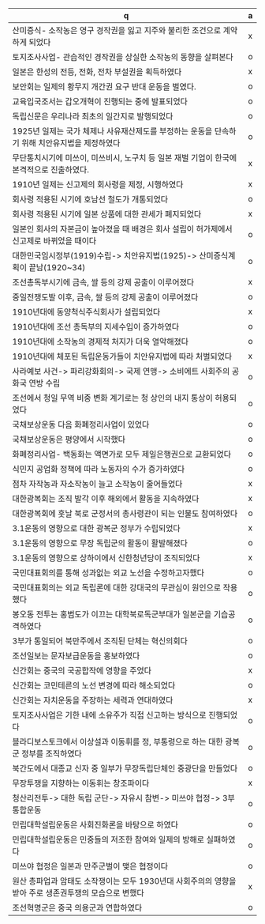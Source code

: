 q | a
---|---
산미증식- 소작농은 영구 경작권을 잃고 지주와 불리한 조건으로 계약하게 되었다		| x
토지조사사업- 관습적인 경작권을 상실한 소작농의 동향을 살펴본다		| o
일본은 한성의 전등, 전화, 전차 부설권을 획득하였다		| x
보안회는 일제의 황무지 개간권 요구 반대 운동을 벌였다.		| o
교육입국조서는 갑오개혁이 진행되는 중에 발표되었다		| o
독립신문은 우리나라 최초의 일간지로 발행되었다		| o
1925년 일제는 국가 체제나 사유재산제도를 부정하는 운동을 단속하기 위해 치안유지법을 제정하였다		| o
무단통치시기에 미쓰이, 미쓰비시, 노구치 등 일본 재벌 기업이 한국에 본격적으로 진출하였다.		| x
1910년 일제는 신고제의 회사령을 제정, 시행하였다		| x
회사령 적용된 시기에 호남선 철도가 개통되었다		| o
회사령 적용된 시기에 일본 상품에 대한 관세가 폐지되었다		| x
일본인 회사의 자본금이 높아졌을 때 배경은 회사 설립이 허가제에서 신고제로 바뀌었을 때이다		| o
대한민국임시정부(1919)수립-> 치안유지법(1925)-> 산미증식계획이 끝남(1920~34)		| o
조선총독부시기에 금속, 쌀 등의 강제 공출이 이루어졌다		| x
중일전쟁도발 이후, 금속, 쌀 등의 강제 공출이 이루어졌다		| o
1910년대에 동양척식주식회사가 설립되었다		| x
1910년대에 조선 총독부의 지세수입이 증가하였다		| o
1910년대에 소작농의 경제적 처지가 더욱 열악해졌다		| o
1910년대에 체포된 독립운동가들이 치안유지법에 따라 처벌되었다		| x
사라예보 사건-> 파리강화회의-> 국제 연맹-> 소비에트 사회주의 공화국 연방 수립		| o
조선에서 청일 무역 비중 변화 계기로는 청 상인의 내지 통상이 허용되었다		| o
국채보상운동 다음 화폐정리사업이 있었다		| o
국채보상운동은 평양에서 시작했다		| o
화폐정리사업- 백동화는 액면가로 모두 제일은행권으로 교환되었다		| o
식민지 공업화 정책에 따라 노동자의 수가 증가하였다		| o
점차 자작농과 자소작농이 늘고 소작농이 줄어들었다		| x
대한광복회는 조직 발각 이후 해외에서 활동을 지속하였다		| x
대한광복회에 훗날 북로 군정서의 총사령관이 되는 인물도 참여하였다		| o
3.1운동의 영향으로 대한 광복군 정부가 수립되었다		| x
3.1운동의 영향으로 무장 독립군의 활동이 활발해졌다		| o
3.1운동의 영향으로 상하이에서 신한청년당이 조직되었다		| x
국민대표회의를 통해 성과없는 외교 노선을 수정하고자했다		| o
국민대표회의는 외교 독립론에 대한 강대국의 무관심이 원인으로 작용했다		| o
봉오동 전투는 홍범도가 이끄는 대학북로독군부대가 일본군을 기습공격하였다		| o
3부가 통일되어 북만주에서 조직된 단체는 혁신의회다		| o
조선일보는 문자보급운동을 홍보하였다		| o
신간회는 중국의 국공합작에 영향을 주었다		| x
신간회는 코민테른의 노선 변경에 따라 해소되었다		| o
신간회는 자치운동을 주장하는 세력과 연대하였다		| x
토지조사사업은 기한 내에 소유주가 직접 신고하는 방식으로 진행되었다		| o
블라디보스토크에서 이상설과 이동휘를 정, 부통령으로 하는 대한 광복군 정부를 조직하였다		| o
북간도에서 대종교 신자 중 일부가 무장독립단체인 중광단을 만들었다		| o
무장투쟁을 지향하는 이동휘는 창조파이다		| x
청산리전투-> 대한 독립 군단-> 자유시 참변-> 미쓰야 협정-> 3부통합운동		| o
민립대학설립운동은 사회진화론을 바탕으로 하였다		| o
민립대학설립운동은 민중들의 저조한 참여와 일제의 방해로 실패하였다		| o
미쓰야 협정은 일본과 만주군벌이 맺은 협정이다		| o
원산 총파업과 암태도 소작쟁이는 모두 1930년대 사회주의의 영향을 받아 주로 생존권투쟁의 모습으로 변했다		| x
조선혁명군은 중국 의용군과 연합하였다		| o